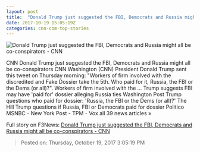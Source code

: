 ```yaml
---
layout: post
title:  "Donald Trump just suggested the FBI, Democrats and Russia might all be co-conspirators - CNN"
date: 2017-10-19 15:05:19Z
categories: cnn-com-top-stories
---
```


![Donald Trump just suggested the FBI, Democrats and Russia might all be co-conspirators - CNN](http://cdn.cnn.com/cnnnext/dam/assets/171012080300-trump-today-super-tease.jpg)

CNN Donald Trump just suggested the FBI, Democrats and Russia might all be co-conspirators CNN Washington (CNN) President Donald Trump sent this tweet on Thursday morning: "Workers of firm involved with the discredited and Fake Dossier take the 5th. Who paid for it, Russia, the FBI or the Dems (or all)?". Workers of firm involved with the ... Trump suggests FBI may have 'paid for' dossier alleging Russia ties Washington Post Trump questions who paid for dossier: 'Russia, the FBI or the Dems (or all)?' The Hill Trump questions if Russia, FBI or Democrats paid for dossier Politico MSNBC - New York Post - TPM - Vox all 39 news articles »


Full story on F3News: [Donald Trump just suggested the FBI, Democrats and Russia might all be co-conspirators - CNN](http://www.f3nws.com/n/hXdeW)

> Posted on: Thursday, October 19, 2017 3:05:19 PM
